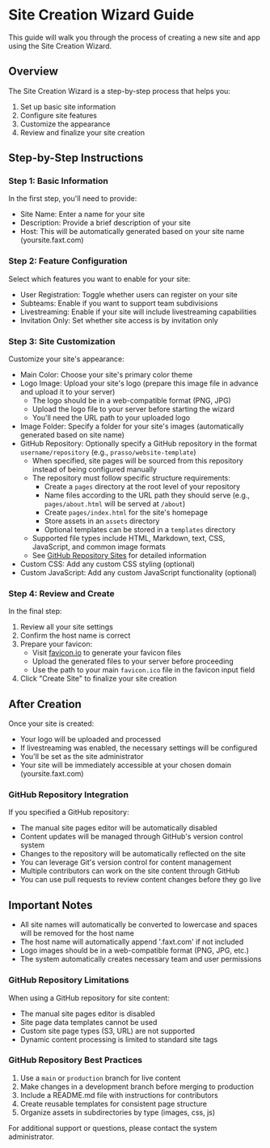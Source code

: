 # Site Creation Wizard Guide

This guide will walk you through the process of creating a new site and app using the Site Creation Wizard.

## Overview

The Site Creation Wizard is a step-by-step process that helps you:
1. Set up basic site information
2. Configure site features
3. Customize the appearance
4. Review and finalize your site creation

## Step-by-Step Instructions

### Step 1: Basic Information

In the first step, you'll need to provide:
- Site Name: Enter a name for your site
- Description: Provide a brief description of your site
- Host: This will be automatically generated based on your site name (yoursite.faxt.com)

### Step 2: Feature Configuration

Select which features you want to enable for your site:
- User Registration: Toggle whether users can register on your site
- Subteams: Enable if you want to support team subdivisions
- Livestreaming: Enable if your site will include livestreaming capabilities
- Invitation Only: Set whether site access is by invitation only

### Step 3: Site Customization

Customize your site's appearance:
- Main Color: Choose your site's primary color theme
- Logo Image: Upload your site's logo (prepare this image file in advance and upload it to your server)
  - The logo should be in a web-compatible format (PNG, JPG)
  - Upload the logo file to your server before starting the wizard
  - You'll need the URL path to your uploaded logo
- Image Folder: Specify a folder for your site's images (automatically generated based on site name)
- GitHub Repository: Optionally specify a GitHub repository in the format `username/repository` (e.g., `prasso/website-template`)
  - When specified, site pages will be sourced from this repository instead of being configured manually
  - The repository must follow specific structure requirements:
    - Create a `pages` directory at the root level of your repository
    - Name files according to the URL path they should serve (e.g., `pages/about.html` will be served at `/about`)
    - Create `pages/index.html` for the site's homepage
    - Store assets in an `assets` directory
    - Optional templates can be stored in a `templates` directory
  - Supported file types include HTML, Markdown, text, CSS, JavaScript, and common image formats
  - See [GitHub Repository Sites](github-repository-sites.md) for detailed information
- Custom CSS: Add any custom CSS styling (optional)
- Custom JavaScript: Add any custom JavaScript functionality (optional)

### Step 4: Review and Create

In the final step:
1. Review all your site settings
2. Confirm the host name is correct
3. Prepare your favicon:
   - Visit [favicon.io](https://favicon.io/favicon-converter/) to generate your favicon files
   - Upload the generated files to your server before proceeding
   - Use the path to your main `favicon.ico` file in the favicon input field
4. Click "Create Site" to finalize your site creation

## After Creation

Once your site is created:
- Your logo will be uploaded and processed
- If livestreaming was enabled, the necessary settings will be configured
- You'll be set as the site administrator
- Your site will be immediately accessible at your chosen domain (yoursite.faxt.com)

### GitHub Repository Integration

If you specified a GitHub repository:
- The manual site pages editor will be automatically disabled
- Content updates will be managed through GitHub's version control system
- Changes to the repository will be automatically reflected on the site
- You can leverage Git's version control for content management
- Multiple contributors can work on the site content through GitHub
- You can use pull requests to review content changes before they go live

## Important Notes

- All site names will automatically be converted to lowercase and spaces will be removed for the host name
- The host name will automatically append '.faxt.com' if not included
- Logo images should be in a web-compatible format (PNG, JPG, etc.)
- The system automatically creates necessary team and user permissions

### GitHub Repository Limitations

When using a GitHub repository for site content:
- The manual site pages editor is disabled
- Site page data templates cannot be used
- Custom site page types (S3, URL) are not supported
- Dynamic content processing is limited to standard site tags

### GitHub Repository Best Practices

1. Use a `main` or `production` branch for live content
2. Make changes in a development branch before merging to production
3. Include a README.md file with instructions for contributors
4. Create reusable templates for consistent page structure
5. Organize assets in subdirectories by type (images, css, js)

For additional support or questions, please contact the system administrator.
